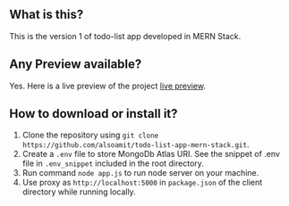 ## What is this?
This is the version 1 of todo-list app developed in MERN Stack.

## Any Preview available?
Yes. Here is a live preview of the project [live preview](https://todo-list-crud-app.herokuapp.com/). 

## How to download or install it?

1. Clone the repository using `git clone https://github.com/alsoamit/todo-list-app-mern-stack.git`.
2. Create a `.env` file to store MongoDb Atlas URI. See the snippet of .env file in `.env_snippet` included in the root directory.
3. Run command `node app.js` to run node server on your machine.
4. Use proxy as `http://localhost:5000` in `package.json` of the client directory while running locally.
